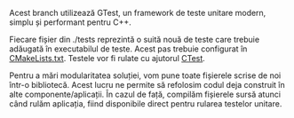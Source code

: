 Acest branch utilizează GTest, un framework de teste unitare modern, simplu și performant pentru C++.

Fiecare fișier din ./tests reprezintă o suită nouă de teste care trebuie adăugată în executabilul de teste.
Acest pas trebuie configurat în [CMakeLists.txt](./CMakeLists.txt).
Testele vor fi rulate cu ajutorul [CTest](https://cmake.org/cmake/help/book/mastering-cmake/chapter/Testing%20With%20CMake%20and%20CTest.html).

Pentru a mări modularitatea soluției, vom pune toate fișierele scrise de noi într-o bibliotecă.
Acest lucru ne permite să refolosim codul deja construit în alte componente/aplicații.
În cazul de față, compilăm fișierele sursă atunci când rulăm aplicația, fiind disponibile
direct pentru rularea testelor unitare.